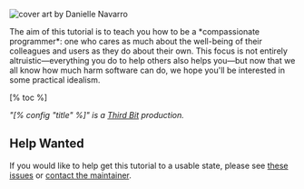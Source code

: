 <div class="row">
  <div class="col-4 center">
    <p>
      <img class="splash" src="@root/advent_04_224-resized.png" alt="cover art by Danielle Navarro"/>
    </p>
  </div>
  <div class="col-8">
    <p>
      The aim of this tutorial is to teach you how to be a *compassionate programmer*:
      one who cares as much about the well-being of their colleagues and users
      as they do about their own.
      This focus is not entirely altruistic—everything you do to help others also helps you—but
      now that we all know how much harm software can do,
      we hope you'll be interested in some practical idealism.
    </p>
  </div>
</div>

[% toc %]

<p>
  <em>
    "[% config "title" %]" is a <a href="[% config "author.site" %]">Third Bit</a> production.
  </em>
</p>

## Help Wanted

If you would like to help get this tutorial to a usable state,
please see
<a href="https://github.com/gvwilson/sql-tutorial/issues?q=is%3Aissue+is%3Aopen+label%3Ahelp-wanted">these issues</a>
or <a href="mailto:gvwilson@third-bit.com">contact the maintainer</a>.
